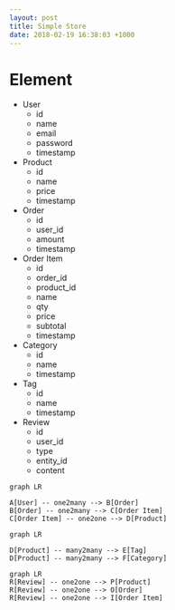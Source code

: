 ```yaml
---
layout: post
title: Simple Store
date: 2018-02-19 16:38:03 +1000
---
```


# Element
 * User
 	- id
 	- name
 	- email
 	- password
 	- timestamp
 * Product
 	* id
 	* name
 	* price
 	* timestamp
 * Order
 	* id
 	* user_id
 	* amount
 	* timestamp
 * Order Item
 	* id
 	* order_id
 	* product_id
 	* name
 	* qty
 	* price
 	* subtotal
 	* timestamp
 * Category
 	* id
 	* name
 	* timestamp
 * Tag
 	* id
 	* name
 	* timestamp
 * Review
 	* id
 	* user_id
 	* type
 	* entity_id
 	* content


```mermaid
graph LR

A[User] -- one2many --> B[Order]
B[Order] -- one2many --> C[Order Item]
C[Order Item] -- one2one --> D[Product]
```


```mermaid
graph LR

D[Product] -- many2many --> E[Tag]
D[Product] -- many2many --> F[Category]
```

```mermaid
graph LR
R[Review] -- one2one --> P[Product]
R[Review] -- one2one --> O[Order]
R[Review] -- one2one --> I[Order Item]
```

